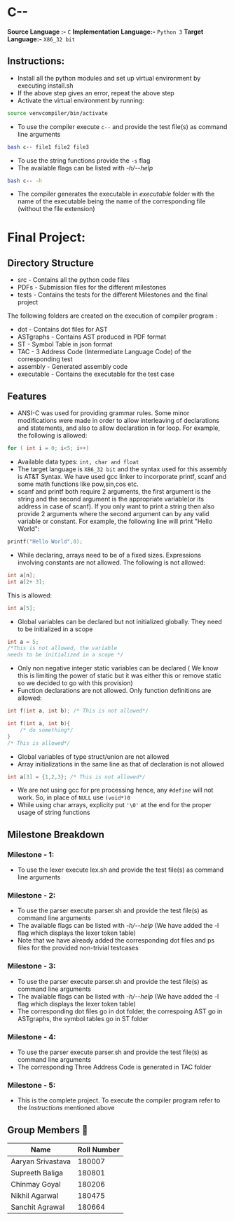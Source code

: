 # C--

**Source Language :-** `C`
**Implementation Language:-** `Python 3`
**Target Language:-** `X86_32 bit`

## Instructions:
* Install all the python modules and set up virtual environment by executing install.sh
* If the above step gives an error, repeat the above step
* Activate the virtual environment by running: 
```bash
source venvcompiler/bin/activate
```
* To use the compiler execute `c--` and provide the test file(s) as command line arguments
```bash
bash c-- file1 file2 file3
```
* To use the string functions provide the `-s` flag
* The available flags can be listed with *-h/--help*
```bash
bash c-- -h
```
* The compiler generates the executable in *executable* folder with the name of the executable being the name of the corresponding file (without the file extension)
# Final Project:
## Directory Structure
* src - Contains all the python code files
* PDFs - Submission files for the different milestones
* tests - Contains the tests for the different Milestones and the final project

The following folders are created on the execution of compiler program :

* dot - Contains dot files for AST
* ASTgraphs - Contains AST produced in PDF format
* ST - Symbol Table in json format
* TAC - 3 Address Code (Intermediate Language Code) of the corresponding test
* assembly - Generated assembly code
* executable - Contains the executable for the test case


## Features
* ANSI-C was used for providing grammar rules. Some minor modifications were made in order to allow interleaving of declarations and statements, and also to allow declaration in for loop. For example, the following is allowed:
```c
for ( int i = 0; i<5; i++)
```
* Available data types:  `int, char and float`
* The target language is `X86_32 bit` and the syntax used for this assembly is AT&T Syntax. We have used gcc linker to incorporate printf, scanf and some math functions like pow,sin,cos etc.
* scanf and printf both require 2 arguments, the first argument is the string and the second argument is the appropriate variable(or its address in case of scanf). If you only want to print a string then also provide 2 arguments where the second argument can by any valid variable or constant. For example, the following line will print "Hello World":
```c
printf("Hello World",0);
```
* While declaring, arrays need to be of a fixed sizes. Expressions involving constants are not allowed. The following is not allowed:
```c
int a[n];
int a[2+ 3];
```
This is allowed:
```c
int a[5];
```
* Global variables can be declared but not initialized globally. They need to be initialized in a scope
```c
int a = 5; 
/*This is not allowed, the variable 
needs to be initialized in a scope */
```
* Only non negative integer static variables can be declared ( We know this is limiting the power of static but it was either this or remove static so we decided to go with this provision)
* Function declarations are not allowed. Only function definitions are allowed:
```c
int f(int a, int b); /* This is not allowed*/

int f(int a, int b){
    /* do something*/
}
/* This is allowed*/
```
* Global variables of type struct/union are not allowed
* Array initializations in the same line as that of declaration is not allowed
```c
int a[3] = {1,2,3}; /* This is not allowed*/
```
* We are not using gcc for pre processing hence, any `#define` will not work. So, in place of `NULL` use `(void*)0`
* While using char arrays, explicity put `'\0'` at the end for the proper usage of string functions

## Milestone Breakdown
### Milestone - 1:
* To use the lexer execute lex.sh and provide the test file(s) as command line arguments

### Milestone - 2:
* To use the parser execute parser.sh and provide the test file(s) as command line arguments
* The available flags can be listed with *-h/--help* (We have added the -l flag which displays the lexer token table)
* Note that we have already added the corresponding dot files and ps files for the provided non-trivial testcases

### Milestone - 3:
* To use the parser execute parser.sh and provide the test file(s) as command line arguments
* The available flags can be listed with *-h/--help* (We have added the -l flag which displays the lexer token table)
* The corresponding dot files go in dot folder, the correspoing AST go in ASTgraphs, the symbol tables go in ST folder
### Milestone - 4:
* To use the parser execute parser.sh and provide the test file(s) as command line arguments
* The corresponding Three Address Code is generated in TAC folder
### Milestone - 5:
* This is the complete project. To execute the compiler program refer to the *Instructions* mentioned above

## Group Members :boy:

| Name | Roll Number |
| ----------- | ------- |
| Aaryan Srivastava | 180007 |
| Supreeth Baliga | 180801 |
| Chinmay Goyal | 180206 |
| Nikhil Agarwal | 180475 |
| Sanchit Agrawal | 180664 | 
